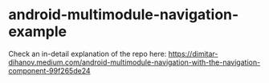 # android-multimodule-navigation-example
Check an in-detail explanation of the repo here: https://dimitar-dihanov.medium.com/android-multimodule-navigation-with-the-navigation-component-99f265de24
